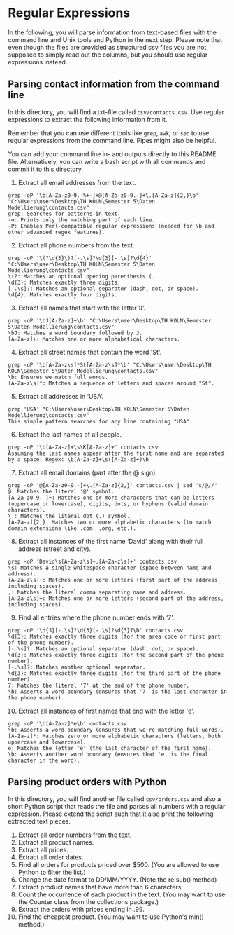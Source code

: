 # Regular Expressions

In the following, you will parse information from text-based files with the command line and Unix tools and Python in the next step. Please note that even though the files are provided as structured csv files you are not supposed to simply read out the columns, but you should use regular expressions instead.

## Parsing contact information from the command line

In this directory, you will find a txt-file called `csv/contacts.csv`. Use regular expressions to extract the following information from it.

Remember that you can use different tools like `grep`, `awk`, or `sed` to use regular expressions from the command line. Pipes might also be helpful. 

You can add your command line in- and outputs directly to this README file. Alternatively, you can write a bash script with all commands and commit it to this directory.

1. Extract all email addresses from the text.
``` 
grep -oP '\b[A-Za-z0-9._%+-]+@[A-Za-z0-9.-]+\.[A-Za-z]{2,}\b' "C:\Users\user\Desktop\TH KÖLN\Semester 5\Daten Modellierung\contacts.csv"
grep: Searches for patterns in text.
-o: Prints only the matching part of each line.
-P: Enables Perl-compatible regular expressions (needed for \b and other advanced regex features).
``` 
2. Extract all phone numbers from the text.
``` 
grep -oP '\(?\d{3}\)?[-.\s]?\d{3}[-.\s]?\d{4}' "C:\Users\user\Desktop\TH KÖLN\Semester 5\Daten Modellierung\contacts.csv"
\(?: Matches an optional opening parenthesis (.
\d{3}: Matches exactly three digits.
[-.\s]?: Matches an optional separator (dash, dot, or space).
\d{4}: Matches exactly four digits.
``` 
3. Extract all names that start with the letter ‘J’.
``` 
grep -oP '\bJ[A-Za-z]+\b' "C:\Users\user\Desktop\TH KÖLN\Semester 5\Daten Modellierung\contacts.csv"
\bJ: Matches a word boundary followed by J.
[A-Za-z]+: Matches one or more alphabetical characters.
``` 
4. Extract all street names that contain the word 'St'.
``` 
grep -oP '\b[A-Za-z\s]*St[A-Za-z\s]*\b' "C:\Users\user\Desktop\TH KÖLN\Semester 5\Daten Modellierung\contacts.csv"
\b: Ensures we match full words.
[A-Za-z\s]*: Matches a sequence of letters and spaces around "St".

``` 
5. Extract all addresses in ‘USA’.
``` 
grep 'USA' "C:\Users\user\Desktop\TH KÖLN\Semester 5\Daten Modellierung\contacts.csv"
This simple pattern searches for any line containing "USA".
``` 
6. Extract the last names of all people.
``` 
grep -oP '\b[A-Za-z]+\s\K[A-Za-z]+' contacts.csv
Assuming the last names appear after the first name and are separated by a space: Regex: \b[A-Za-z]+\s([A-Za-z]+)\b
``` 
7. Extract all email domains (part after the @ sign).
``` 
grep -oP '@[A-Za-z0-9.-]+\.[A-Za-z]{2,}' contacts.csv | sed 's/@//'
@: Matches the literal '@' symbol.
[A-Za-z0-9.-]+: Matches one or more characters that can be letters (uppercase or lowercase), digits, dots, or hyphens (valid domain characters).
\.: Matches the literal dot (.) symbol.
[A-Za-z]{2,}: Matches two or more alphabetic characters (to match domain extensions like .com, .org, etc.).
``` 
8.	Extract all instances of the first name ‘David’ along with their full address (street and city).
``` 
grep -oP 'David\s[A-Za-z\s]+,[A-Za-z\s]+' contacts.csv
\s: Matches a single whitespace character (space between name and address).
[A-Za-z\s]+: Matches one or more letters (first part of the address, including spaces).
,: Matches the literal comma separating name and address.
[A-Za-z\s]+: Matches one or more letters (second part of the address, including spaces).
``` 
9.	Find all entries where the phone number ends with ‘7’.
``` 
grep -oP '\d{3}[-.\s]?\d{3}[-.\s]?\d{3}7\b' contacts.csv
\d{3}: Matches exactly three digits (for the area code or first part of the phone number).
[-.\s]?: Matches an optional separator (dash, dot, or space).
\d{3}: Matches exactly three digits (for the second part of the phone number).
[-.\s]?: Matches another optional separator.
\d{3}: Matches exactly three digits (for the third part of the phone number).
7: Matches the literal '7' at the end of the phone number.
\b: Asserts a word boundary (ensures that '7' is the last character in the phone number).
``` 
10.	Extract all instances of first names that end with the letter 'e'.
``` 
grep -oP '\b[A-Za-z]*e\b' contacts.csv
\b: Asserts a word boundary (ensures that we're matching full words).
[A-Za-z]*: Matches zero or more alphabetic characters (letters, both uppercase and lowercase).
e: Matches the letter 'e' (the last character of the first name).
\b: Asserts another word boundary (ensures that 'e' is the final character in the word).
``` 

## Parsing product orders with Python

In this directory, you will find another file called `csv/orders.csv` and also a short Python script that reads the file and parses all numbers with a regular expression. Please extend the script such that it also print the following extracted text pieces.

1.	Extract all order numbers from the text. 
2.	Extract all product names.
3.	Extract all prices.
4.	Extract all order dates.
5.	Find all orders for products priced over $500. (You are allowed to use Python to filter the list.)
6.	Change the date format to DD/MM/YYYY. (Note the re.sub() method)
7.	Extract product names that have more than 6 characters.
8.	Count the occurrence of each product in the text. (You may want to use the Counter class from the collections package.)
9.	Extract the orders with prices ending in .99.
10.	Find the cheapest product. (You may want to use Python's min() method.)
